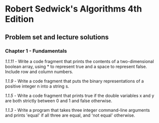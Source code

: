 # Robert Sedwick's Algorithms 4th Edition
## Problem set and lecture solutions

### Chapter 1 - Fundamentals
_1.1.11_ - Write a code fragment that prints the contents of a two-dimensional boolean array, using * to represent true and a space to represent false. Include row and column numbers.

_1.1.9_ - Write a code fragment that puts the binary representations of a positive integer n into a string s.

_1.1.5_ - Write a code fragment that prints true if the double variables x and y are both strictly between 0 and 1 and false otherwise.

_1.1.3_ - Write a program that takes three integer command-line arguments and prints 'equal' if all three are equal, and 'not equal' otherwise.